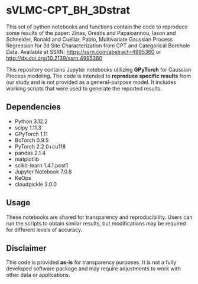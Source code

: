 # sVLMC-CPT_BH_3Dstrat
This set of python notebooks and functions contain the code to reproduce some results of the paper: Zinas, Orestis and Papaioannou, Iason and Schneider, Ronald and Cuéllar, Pablo, Multivariate Gaussian Process Regression for 3d Site Characterization from CPT and Categorical Borehole Data. Available at SSRN: https://ssrn.com/abstract=4995360 or http://dx.doi.org/10.2139/ssrn.4995360

This repository contains Jupyter notebooks utilizing **GPyTorch** for Gaussian Process modeling. The code is intended to **reproduce specific results** from our study and is not provided as a general-purpose model. It includes working scripts that were used to generate the reported results. 

## Dependencies
- Python 3.12.2
- scipy 1.11.3
- GPyTorch 1.11
- BoTorch  0.9.5
- PyTorch 2.2.0+cu118
- pandas 2.1.4
- matplotlib
- scikit-learn 1.4.1.post1
- Jupyter Notebook 7.0.8
- KeOps
- cloudpickle 3.0.0

## Usage
These notebooks are shared for transparency and reproducibility. Users can run the scripts to obtain similar results, but modifications may be required for different levels of accuracy.

## Disclaimer
This code is provided **as-is** for transparency purposes. It is not a fully developed software package and may require adjustments to work with other data or applications.
